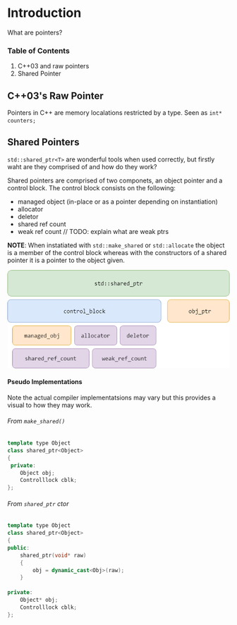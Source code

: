 # Introduction
What are pointers?

### Table of Contents
1. C++03 and raw pointers
2. Shared Pointer

## C++03's Raw Pointer
Pointers in C++ are memory localations restricted by a type. Seen as `int* counters;` 

## Shared Pointers
`std::shared_ptr<T>` are wonderful tools when used correctly, but firstly waht are they comprised of and how do they work?

Shared pointers are comprised of two componets, an object pointer and a control block. The control block consists on the following:
- managed object (in-place or as a pointer depending on instantiation)
- allocator
- deletor
- shared ref count
- weak ref count // TODO: explain what are weak ptrs

 **NOTE**: When instatiated with `std::make_shared` or `std::allocate` the object is a member of the control block whereas with the constructors of a shared pointer it is a pointer to the object given.
 
<p align="center"><img src ="https://github.com/prince-chrismc/Shared-Ptr/blob/master/Docs/Images/shared_ptr_diagram.png" /></p>
 
#### Pseudo Implementations
Note the actual compiler implementatsions may vary but this provides a visual to how they may work.

###### From `make_shared()`
```c++
template type Object
class shared_ptr<Object>
{
 private:
    Object obj;
    Controlllock cblk;
};
```

###### From `shared_ptr` ctor
```c++
template type Object
class shared_ptr<Object>
{
public:
    shared_ptr(void* raw)
    {
        obj = dynamic_cast<Obj>(raw);
    }
    
private:
    Object* obj;
    Controlllock cblk;
};
```
